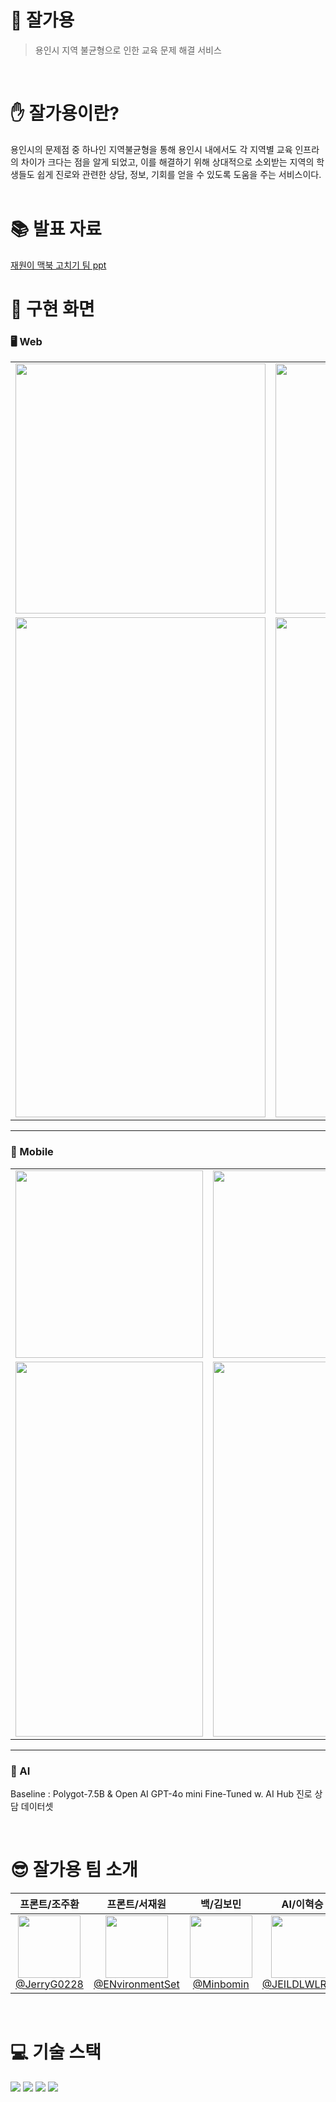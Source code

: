 # 🐲 잘가용

> 용인시 지역 불균형으로 인한 교육 문제 해결 서비스

<br/>

# ✋ 잘가용이란?
<div>
  용인시의 문제점 중 하나인 지역불균형을 통해 용인시 내에서도 각 지역별 교육 인프라의 차이가 크다는 점을 알게 되었고, 이를 해결하기 위해 상대적으로 소외받는 지역의 학생들도 쉽게 진로와 관련한 상담, 정보, 기회를 얻을 수 있도록 도움을 주는 서비스이다.
</div>

<br/>

# 📚 발표 자료
[재원이 맥북 고치기 팀 ppt](https://github.com/user-attachments/files/17182839/_.pptx)



# 🌟 구현 화면

### 🖥️ Web
<table>
  <tr>
    <td><img src="https://github.com/user-attachments/assets/a1e888b9-aac0-40e5-8b69-6dbfb12f691e" width=400></td>
    <td><img src="https://github.com/user-attachments/assets/8e99aa8c-927f-4c1a-8f8e-687fdd531163" width=400></td>
  </tr>
  <tr>
    <td><img src="https://github.com/user-attachments/assets/dd83e7a8-edf1-4328-9799-a8b436acfd22" width=400 height=800></td>
    <td><img src="https://github.com/user-attachments/assets/6ed0cc1f-16d9-43a6-b9f1-69283e10eff6" width=400 height=800></td>
  </tr>
</table>

---

### 📱 Mobile
<table>
  <tr>
    <td><img src="https://github.com/user-attachments/assets/1d18f5e4-79d5-4e39-b327-e00c88d09c18" width=300></td>
    <td><img src="https://github.com/user-attachments/assets/ee4f2196-0264-4c01-8b8a-01831959e577" width=300></td>
  </tr>
  <tr>
    <td><img src="https://github.com/user-attachments/assets/02b34e12-3ab4-4803-9914-33a9892e01af" width=300 height=600></td>
    <td><img src="https://github.com/user-attachments/assets/dd9858f1-04e9-4028-b4d5-a14e440dcc49" width=300 height=600></td>
  </tr>
</table>

---

### 🤖 AI
Baseline : Polygot-7.5B & Open AI GPT-4o mini
Fine-Tuned w. AI Hub 진로 상담 데이터셋

<br/>

# 😎 **잘가용** 팀 소개

|                                                            **프론트/조주환**                                                            |                                                            **프론트/서재원**                                                             |                                                            **백/김보민**                                                             |                                                              **AI/이혁승**                                                               |
| :-----------------------------------------------------------------------------------------------------------------------------------: | :------------------------------------------------------------------------------------------------------------------------------------: | :------------------------------------------------------------------------------------------------------------------------------------: | :--------------------------------------------------------------------------------------------------------------------------------------: |
| [<img src="https://avatars.githubusercontent.com/u/75930663?v=4" height=100 width=100> <br/> @JerryG0228](https://github.com/JerryG0228) | [<img src="https://avatars.githubusercontent.com/u/28680594?v=4" height=100 width=100> <br/> @ENvironmentSet](https://github.com/ENvironmentSet) | [<img src="https://avatars.githubusercontent.com/u/152171539?v=4" height=100 width=100> <br/> @Minbomin](https://github.com/Minbomin) | [<img src="https://avatars.githubusercontent.com/u/64340624?v=4" height=100 width=100> <br/> @JEILDLWLRMA](https://github.com/JEILDLWLRMA) |

<br/>

# 💻 기술 스택

<div>
  <img src="https://img.shields.io/badge/React-61DAFB?style=for-the-badge&logo=React&logoColor=white">
  <img src="https://img.shields.io/badge/@Emotion-F43059?style=for-the-badge&logo=css+wizardry&logoColor=white">
  <img src="https://img.shields.io/badge/Wouter-995DFF?style=for-the-badge&logo=react+router&logoColor=white">
  <img src="https://img.shields.io/badge/django-%23092E20.svg?style=for-the-badge&logo=django&logoColor=white"> 
</div>

<br/>
